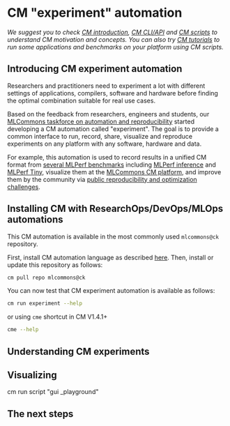 ﻿# CM "experiment" automation

*We suggest you to check [CM introduction](https://github.com/mlcommons/ck/blob/master/docs/introduction-cm.md), 
 [CM CLI/API](https://github.com/mlcommons/ck/blob/master/docs/interface.md) 
 and [CM scripts](../script/README-extra.md) to understand CM motivation and concepts.
 You can also try [CM tutorials](https://github.com/mlcommons/ck/blob/master/docs/tutorials/README.md) 
 to run some applications and benchmarks on your platform using CM scripts.*

## Introducing CM experiment automation

Researchers and practitioners need to experiment a lot with different settings of
applications, compilers, software and hardware before finding the optimal combination
suitable for real use cases.

Based on the feedback from researchers, engineers and students, our [MLCommons taskforce on automation and reproducibility](https://github.com/mlcommons/ck/blob/master/docs/taskforce.md) 
started developing a CM automation called "experiment".
The goal is to provide a common interface to run, record, share, visualize and reproduce experiments
on any platform with any software, hardware and data.

For example, this automation is used to record results in a unified CM format from [several MLPerf benchmarks](https://github.com/mlcommons/cm_inference_results)
including [MLPerf inference](https://github.com/mlcommons/inference) and [MLPerf Tiny](https://github.com/mlcommons/tiny),
visualize them at the [MLCommons CM platform](https://access.cknowledge.org/playground/?action=experiments&tags=all),
and improve them by the community via [public reproducibility and optimization challenges](https://access.cknowledge.org/playground/?action=challenges).

## Installing CM with ResearchOps/DevOps/MLOps automations

This CM automation is available in the most commonly used `mlcommons@ck` repository. 

First, install CM automation language as described [here](https://github.com/mlcommons/ck/blob/master/docs/installation.md).
Then, install or update this repository as follows:
```bash
cm pull repo mlcommons@ck
```

You can now test that CM experiment automation is available as follows:
```bash
cm run experiment --help
```
or using `cme` shortcut in CM V1.4.1+
```bash
cme --help
```

## Understanding CM experiments




## Visualizing

cm run script "gui _playground"



## The next steps
